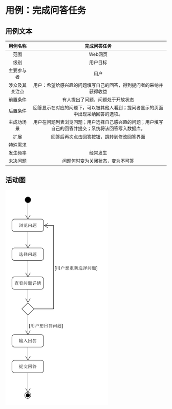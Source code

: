 # 用例：完成问答任务

## 用例文本

|用例名称|完成问答任务|
|:-:|:-:|
|范围|Web网页|
|级别|用户目标|
|主要参与者|用户|
|涉众及其关注点|用户：希望给感兴趣的问题填写自己的回答，得到提问者的采纳并获得收益|
|前置条件|有人提出了问题，问题处于开放状态|
|后置条件|回答显示在对应的问题下，可以被其他人看到；提问者显示的页面中出现采纳回答的选项。|
|主成功场景|用户在问题列表浏览问题；用户选择自己感兴趣的问题；用户填写自己的回答并提交；系统将该回答写入数据库。|
|扩展|回答后再次点击回答按钮，跳转到修改回答界面|
|特殊需求||
|发生频率|经常发生|
|未决问题|问题何时变为关闭状态，变为不可答|

## 活动图
![](Activity/answer_question.png)